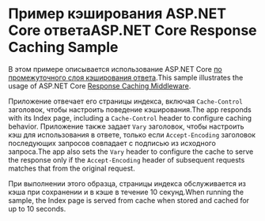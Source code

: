# <a name="aspnet-core-response-caching-sample"></a><span data-ttu-id="ddde1-101">Пример кэширования ASP.NET Core ответа</span><span class="sxs-lookup"><span data-stu-id="ddde1-101">ASP.NET Core Response Caching Sample</span></span>

<span data-ttu-id="ddde1-102">В этом примере описывается использование ASP.NET Core [по промежуточного слоя кэширования ответа](https://docs.microsoft.com/aspnet/core/performance/caching/middleware).</span><span class="sxs-lookup"><span data-stu-id="ddde1-102">This sample illustrates the usage of ASP.NET Core [Response Caching Middleware](https://docs.microsoft.com/aspnet/core/performance/caching/middleware).</span></span>

<span data-ttu-id="ddde1-103">Приложение отвечает его страницы индекса, включая `Cache-Control` заголовок, чтобы настроить поведение кэширования.</span><span class="sxs-lookup"><span data-stu-id="ddde1-103">The app responds with its Index page, including a `Cache-Control` header to configure caching behavior.</span></span> <span data-ttu-id="ddde1-104">Приложение также задает `Vary` заголовок, чтобы настроить кэш для использования в ответе, только если `Accept-Encoding` заголовок последующих запросов совпадает с подписью из исходного запроса.</span><span class="sxs-lookup"><span data-stu-id="ddde1-104">The app also sets the `Vary` header to configure the cache to serve the response only if the `Accept-Encoding` header of subsequent requests matches that from the original request.</span></span>

<span data-ttu-id="ddde1-105">При выполнении этого образца, страницы индекса обслуживается из кэша при сохранении и в кэше в течение 10 секунд.</span><span class="sxs-lookup"><span data-stu-id="ddde1-105">When running the sample, the Index page is served from cache when stored and cached for up to 10 seconds.</span></span>
